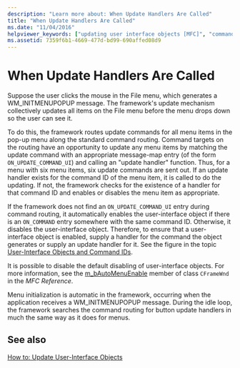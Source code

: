 ```yaml
---
description: "Learn more about: When Update Handlers Are Called"
title: "When Update Handlers Are Called"
ms.date: "11/04/2016"
helpviewer_keywords: ["updating user interface objects [MFC]", "command routing [MFC], update commands", "toolbar buttons [MFC], enabling", "disabling toolbar buttons", "menus [MFC], initializing", "update handlers [MFC]", "disabling menu items", "toolbars [MFC], updating", "menus [MFC], updating as context changes", "toolbar controls [MFC], updated during OnIdle method [MFC]", "menu items, enabling", "command routing [MFC], update handlers", "update handlers, calling"]
ms.assetid: 7359f6b1-4669-477d-bd99-690affed08d9
---
```

# When Update Handlers Are Called

Suppose the user clicks the mouse in the File menu, which generates a WM_INITMENUPOPUP message. The framework's update mechanism collectively updates all items on the File menu before the menu drops down so the user can see it.

To do this, the framework routes update commands for all menu items in the pop-up menu along the standard command routing. Command targets on the routing have an opportunity to update any menu items by matching the update command with an appropriate message-map entry (of the form `ON_UPDATE_COMMAND_UI`) and calling an "update handler" function. Thus, for a menu with six menu items, six update commands are sent out. If an update handler exists for the command ID of the menu item, it is called to do the updating. If not, the framework checks for the existence of a handler for that command ID and enables or disables the menu item as appropriate.

If the framework does not find an `ON_UPDATE_COMMAND_UI` entry during command routing, it automatically enables the user-interface object if there is an `ON_COMMAND` entry somewhere with the same command ID. Otherwise, it disables the user-interface object. Therefore, to ensure that a user-interface object is enabled, supply a handler for the command the object generates or supply an update handler for it. See the figure in the topic [User-Interface Objects and Command IDs](../mfc/user-interface-objects-and-command-ids.md).

It is possible to disable the default disabling of user-interface objects. For more information, see the [m_bAutoMenuEnable](../mfc/reference/cframewnd-class.md#m_bautomenuenable) member of class `CFrameWnd` in the *MFC Reference*.

Menu initialization is automatic in the framework, occurring when the application receives a WM_INITMENUPOPUP message. During the idle loop, the framework searches the command routing for button update handlers in much the same way as it does for menus.

## See also

[How to: Update User-Interface Objects](../mfc/how-to-update-user-interface-objects.md)
